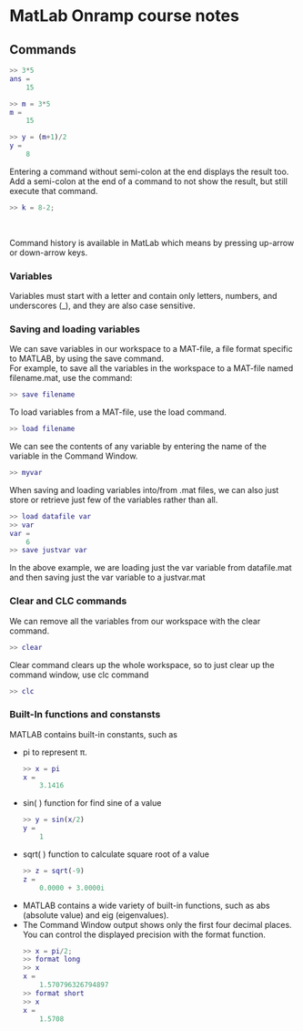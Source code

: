 # **MatLab Onramp course notes**

## **Commands**
```matlab linenums="1" hl_lines="1 5 9"
>> 3*5
ans = 
    15

>> m = 3*5
m = 
    15

>> y = (m+1)/2
y = 
    8
```
Entering a command without semi-colon at the end displays the result too.<br>
Add a semi-colon at the end of a command to not show the result, but still execute that command. <br>
```matlab
>> k = 8-2;
```
<br>

Command history is available in MatLab which means by pressing up-arrow or down-arrow keys.


### **Variables**
Variables must start with a letter and contain only letters, numbers, and underscores (_), and they are also case sensitive.

### **Saving and loading variables**
We can save variables in our workspace to a MAT-file, a file format specific to MATLAB, by using the save command.<br>
For example, to save all the variables in the workspace to a MAT-file named filename.mat, use the command:
```matlab
>> save filename
```

To load variables from a MAT-file, use the load command.
```matlab
>> load filename
```

We can see the contents of any variable by entering the name of the variable in the Command Window.
```matlab
>> myvar
```

When saving and loading variables into/from .mat files, we can also just store or retrieve just few of the variables rather than all.
```matlab linenums="1" hl_lines="1 5"
>> load datafile var
>> var
var = 
    6
>> save justvar var
```

In the above example, we are loading just the var variable from datafile.mat and then saving just the var variable to a justvar.mat


### **Clear and CLC commands**
We can remove all the variables from our workspace with the clear command.
```matlab
>> clear
```

Clear command clears up the whole workspace, so to just clear up the command window, use clc command
```matlab
>> clc
```

### **Built-In functions and constansts**
MATLAB contains built-in constants, such as

- pi to represent π.
    ```matlab
    >> x = pi
    x = 
        3.1416
    ```
- sin( ) function for find sine of a value
    ```matlab
    >> y = sin(x/2)
    y = 
        1
    ```
- sqrt( ) function to calculate square root of a value
    ```matlab
    >> z = sqrt(-9)
    z = 
        0.0000 + 3.0000i
    ```
- MATLAB contains a wide variety of built-in functions, such as abs (absolute value) and eig (eigenvalues).
- The Command Window output shows only the first four decimal places. You can control the displayed precision with the format function.
    ```matlab
    >> x = pi/2;
    >> format long
    >> x
    x = 
        1.570796326794897
    >> format short
    >> x
    x = 
        1.5708
    ```